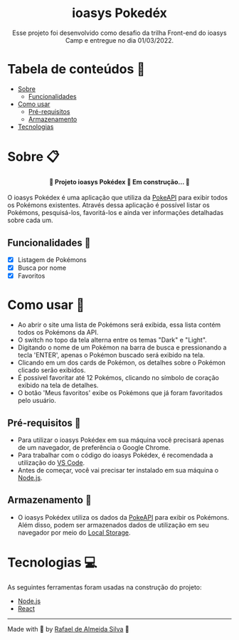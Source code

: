 <h1 align="center">
    ioasys Pokedéx
</h1>

<p align="center">Esse projeto foi desenvolvido como desafio da trilha Front-end do ioasys Camp e entregue no dia 01/03/2022.</p>

# Tabela de conteúdos 🔖

* [Sobre](#Sobre-📋)
    * [Funcionalidades](#Funcionalidades-🚀)
* [Como usar](#como-usar-🔎)
    * [Pré-requisitos](#Pré-requisitos-🧰)
    * [Armazenamento](#Armazenamento-💾)
* [Tecnologias](#Tecnologias-💻)

# Sobre 📋

<h4 align="center">
🚧  Projeto ioasys Pokédex 🚀 Em construção...  🚧
</h4>


O ioasys Pokédex é uma aplicação que utiliza da [PokeAPI](https://pokeapi.co/docs/v2#pokemon) para exibir todos os Pokémons existentes. Através dessa aplicação é possível listar os Pokémons, pesquisá-los, favoritá-los e ainda ver informações detalhadas sobre cada um.

## Funcionalidades 🚀

- [x] Listagem de Pokémons
- [x] Busca por nome
- [x] Favoritos

# Como usar 🔎

* Ao abrir o site uma lista de Pokémons será exibida, essa lista contém todos os Pokémons da API.
* O switch no topo da tela alterna entre os temas "Dark" e "Light".
* Digitando o nome de um Pokémon na barra de busca e pressionando a tecla 'ENTER', apenas o Pokémon buscado será exibido na tela.
* Clicando em um dos cards de Pokémon, os detalhes sobre o Pokémon clicado serão exibidos.
* É possivel favoritar até 12 Pokémos, clicando no símbolo de coração exibido na tela de detalhes.
* O botão 'Meus favoritos' exibe os Pokémons que já foram favoritados pelo usuário.

## Pré-requisitos 🧰

* Para utilizar o ioasys Pokédex em sua máquina você precisará apenas de um navegador, de preferência o Google Chrome.
* Para trabalhar com o código do ioasys Pokédex, é recomendada a utilização do [VS Code](https://code.visualstudio.com/).
* Antes de começar, você vai precisar ter instalado em sua máquina o [Node.js](https://nodejs.org/en/).

## Armazenamento 💾

* O ioasys Pokédex utiliza os dados da [PokeAPI](https://pokeapi.co/docs/v2#pokemon) para exibir os Pokémons. Além disso, podem ser armazenados dados de utilização em seu navegador por meio do  [Local Storage](https://www.w3schools.com/jsref/prop_win_localstorage.asp).

# Tecnologias 💻
As seguintes ferramentas foram usadas na construção do projeto:
- [Node.js](https://nodejs.org/en/)
- [React](https://pt-br.reactjs.org/)

---

Made with 💜 by [Rafael de Almeida Silva](http://linkedin.com/in/rafael-de-almeida-96492073) 👋